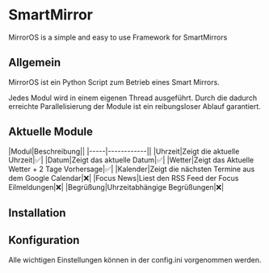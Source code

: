 # SmartMirror
MirrorOS is a simple and easy to use Framework for SmartMirrors


## Allgemein
MirrorOS ist ein Python Script zum Betrieb eines Smart Mirrors.

Jedes Modul wird in einem eigenen Thread ausgeführt. Durch die dadurch erreichte Parallelisierung der Module ist ein reibungsloser Ablauf garantiert.

## Aktuelle Module
|Modul|Beschreibung||
|-----|------------||
|Uhrzeit|Zeigt die aktuelle Uhrzeit|:white_check_mark:|
|Datum|Zeigt das aktuelle Datum|:white_check_mark:|
|Wetter|Zeigt das Aktuelle Wetter + 2 Tage  Vorhersage|:white_check_mark:|
|Kalender|Zeigt die nächsten Termine aus dem Google Calendar|:x:|
|Focus News|Liest den RSS Feed der Focus Eilmeldungen|:x:|
|Begrüßung|Uhrzeitabhängige Begrüßungen|:x:|



## Installation



## Konfiguration
Alle wichtigen Einstellungen können in der config.ini vorgenommen werden.
